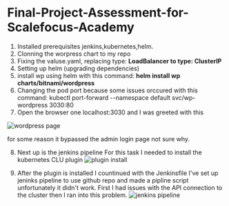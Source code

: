 # Final-Project-Assessment-for-Scalefocus-Academy
1. Installed prerequisites jenkins,kubernetes,helm.
2. Clonning the worpress chart to my repo
3. Fixing the valuse.yaml, replacing type: **LoadBalancer to type: ClusterIP**
4. Setting up helm (upgrading dependencies)
5. install wp using helm with this command: 
 **helm install wp charts/bitnami/wordpress**
6. Changing the pod port because some issues orccured with this command:
kubectl port-forward --namespace default svc/wp-wordpress 3030:80
7. Open the browser one localhost:3030 and I was greeted with this 

![wordpress page](https://github.com/DekoTheKing/Final-Project-Assessment-for-Scalefocus-Academy/assets/101192308/944456cf-101f-44e5-91d1-3569e05fab9c)

for some reason it bypassed the admin login page not sure why.

8. Next up is the jenkins pipeline 
For this task I needed to install the kubernetes CLU plugin
![plugin install](https://github.com/DekoTheKing/Final-Project-Assessment-for-Scalefocus-Academy/assets/101192308/b89969a5-6c0c-48a8-890f-77f8f717a403)

9. After the plugin is installed I countinued with the Jenkinsfile
I've set up jeninks pipeline to use github repo and made a pipline script unfortunately it didn't work. First I had issues with the API connection to the cluster then I ran into this problem.
![jenkins pipeline](https://github.com/DekoTheKing/Final-Project-Assessment-for-Scalefocus-Academy/assets/101192308/009242fc-d89b-48a2-9f37-8c8393d143e9)
